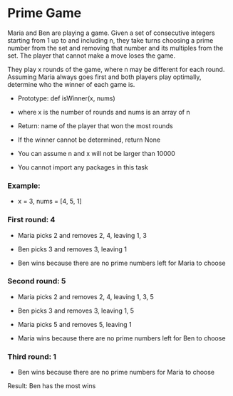 # Prime Game
Maria and Ben are playing a game. Given a set of consecutive integers starting from 1 up to and including n, they take turns choosing a prime number from the set and removing that number and its multiples from the set. The player that cannot make a move loses the game.

They play x rounds of the game, where n may be different for each round. Assuming Maria always goes first and both players play optimally, determine who the winner of each game is.

- Prototype: def isWinner(x, nums)

- where x is the number of rounds and nums is an array of n

- Return: name of the player that won the most rounds

- If the winner cannot be determined, return None

- You can assume n and x will not be larger than 10000

- You cannot import any packages in this task
### Example:

* x = 3, nums = [4, 5, 1]

### First round: 4

- Maria picks 2 and removes 2, 4, leaving 1, 3

- Ben picks 3 and removes 3, leaving 1

- Ben wins because there are no prime numbers left for Maria to choose
### Second round: 5

- Maria picks 2 and removes 2, 4, leaving 1, 3, 5

- Ben picks 3 and removes 3, leaving 1, 5

- Maria picks 5 and removes 5, leaving 1

- Maria wins because there are no prime numbers left for Ben to choose

### Third round: 1

- Ben wins because there are no prime numbers for Maria to choose

Result: Ben has the most wins
